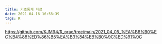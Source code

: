```yaml
---
title: 기초통계 자료
date: 2021-04-16 16:58:39
tags: R
---
```


https://github.com/KJM94/R_prac/tree/main/2021_04_05_%EA%B8%B0%EC%B4%88%ED%86%B5%EA%B3%84%EB%B0%9C%ED%91%9C
